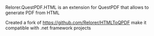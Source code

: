 Relorer.QuestPDF.HTML is an extension for QuestPDF that allows to generate PDF from HTML

Created a fork of https://github.com/Relorer/HTMLToQPDF make it compatible with .net framework projects

